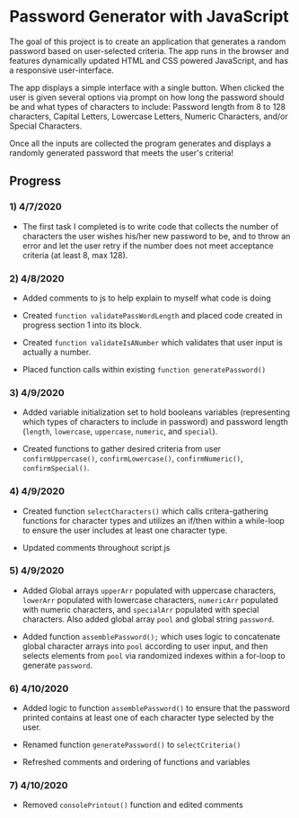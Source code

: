 # Password Generator with JavaScript

The goal of this project is to create an application that generates a random password based on user-selected criteria. The app runs in the browser and features dynamically updated HTML and CSS powered JavaScript, and has a responsive user-interface.  

The app displays a simple interface with a single button.
When clicked the user is given several options via prompt on how long the password should be and what types of characters to include:
Password length from 8 to 128 characters, Capital Letters, Lowercase Letters, Numeric Characters, and/or Special Characters.

Once all the inputs are collected the program generates and displays a randomly generated password that meets the user's criteria!

## Progress

### 1) 4/7/2020 

* The first task I completed is to write code that collects the number of characters the user wishes his/her new password to be, and to throw an error and let the user retry if the number does not meet acceptance criteria (at least 8, max 128).

### 2) 4/8/2020

* Added comments to js to help explain to myself what code is doing

* Created `function validatePassWordLength` and placed code created in progress section 1 into its block.
* Created `function validateIsANumber` which validates that user input is actually a number.
* Placed function calls within existing `function generatePassword()`

### 3) 4/9/2020

* Added variable initialization set to hold booleans variables (representing which types of characters to include in password) and password length (`length`, `lowercase`, `uppercase`, `numeric`, and `special`).

* Created functions to gather desired criteria from user `confirmUppercase()`, `confirmLowercase()`, `confirmNumeric()`, `confirmSpecial()`.

### 4) 4/9/2020

* Created function `selectCharacters()` which calls critera-gathering functions for character types and utilizes an if/then within a while-loop to ensure the user includes at least one character type.

* Updated comments throughout script.js

### 5) 4/9/2020

* Added Global arrays `upperArr` populated with uppercase characters, `lowerArr` populated with lowercase characters, `numericArr` populated with numeric characters, and `specialArr` populated with special characters.  Also added global array `pool` and global string `password`.

* Added function `assemblePassword();` which uses logic to concatenate global character arrays into `pool` according to user input, and then selects elements from `pool` via randomized indexes within a for-loop to generate `password`.

### 6) 4/10/2020

* Added logic to function `assemblePassword()` to ensure that the password printed contains at least one of each character type selected by the user.

* Renamed function `generatePassword()` to `selectCriteria()`

* Refreshed comments and ordering of
functions and variables

### 7) 4/10/2020

* Removed `consolePrintout()` function and edited comments

